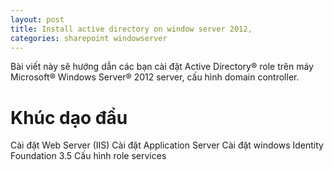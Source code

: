 ```yaml
---
layout: post
title: Install active directory on window server 2012,
categories: sharepoint windowserver
---
```


Bài viết này sẽ hướng dẫn các bạn cài đặt Active Directory® role trên máy Microsoft® Windows Server® 2012 server, cấu hình domain controller.

# Khúc dạo đầu

Cài đặt Web Server (IIS)
Cài đặt Application Server
Cài đặt windows Identity Foundation 3.5
Cấu hình role services

